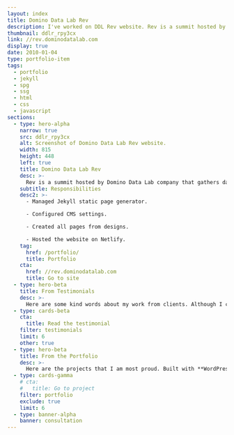 ```yaml
---
layout: index
title: Domino Data Lab Rev
description: I've worked on DDL Rev website. Rev is a summit hosted by Domino Data Lab company that gathers data science leaders in one place.
thumbnail: ddlr_rpy3cx
link: //rev.dominodatalab.com
display: true
date: 2010-01-04
type: portfolio-item
tags:
  - portfolio
  - jekyll
  - spg
  - ssg
  - html
  - css
  - javascript
sections:
  - type: hero-alpha
    narrow: true
    src: ddlr_rpy3cx
    alt: Screenshot of Domino Data Lab Rev website.
    width: 815
    height: 448
    left: true
    title: Domino Data Lab Rev
    desc: >-
      Rev is a summit hosted by Domino Data Lab company that gathers data science leaders in one place. The website runs on Jekyll.
    subtitle: Responsibilities
    desc2: >-
      - Managed Jekyll static page generator.

      - Configured CMS settings.

      - Created all pages from designs.

      - Hosted the website on Netlify.
    tag:
      href: /portfolio/
      title: Portfolio
    cta:
      href: //rev.dominodatalab.com
      title: Go to site
  - type: hero-beta
    title: From Testimonials
    desc: >-
      Here are some kind words about my work from clients. Although I collaborated with clients from more than 10 countries, most of them came from **The United States**.
  - type: cards-beta
    cta:
      title: Read the testimonial
    filter: testimonials
    limit: 6
    other: true
  - type: hero-beta
    title: From the Portfolio
    desc: >-
      Here are the projects that I am most proud. Built with **WordPress**, **Shopify**, **Jekyll**, and **Hugo**, among others.
  - type: cards-gamma
    # cta:
    #   title: Go to project
    filter: portfolio
    exclude: true
    limit: 6
  - type: banner-alpha
    banner: consultation
---
```

